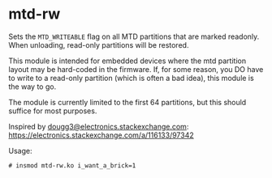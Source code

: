 mtd-rw
======

Sets the `MTD_WRITEABLE` flag on all MTD partitions that are marked readonly.
When unloading, read-only partitions will be restored.

This module is intended for embedded devices where the mtd partition
layout may be hard-coded in the firmware. If, for some reason, you
DO have to write to a read-only partition (which is often a bad idea),
this module is the way to go.

The module is currently limited to the first 64 partitions, but this
should suffice for most purposes.

Inspired by dougg3@electronics.stackexchange.com:
https://electronics.stackexchange.com/a/116133/97342

Usage:
````
# insmod mtd-rw.ko i_want_a_brick=1
````

